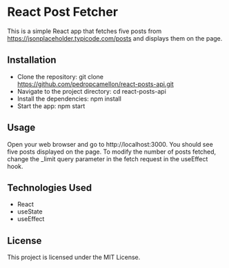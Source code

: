 # React Post Fetcher
This is a simple React app that fetches five posts from https://jsonplaceholder.typicode.com/posts and displays them on the page.

## Installation
* Clone the repository: git clone https://github.com/pedropcamellon/react-posts-api.git
* Navigate to the project directory: cd react-posts-api
* Install the dependencies: npm install
* Start the app: npm start

## Usage
Open your web browser and go to http://localhost:3000.
You should see five posts displayed on the page.
To modify the number of posts fetched, change the _limit query parameter in the fetch request in the useEffect hook.

## Technologies Used
* React
* useState
* useEffect

## License
This project is licensed under the MIT License.
